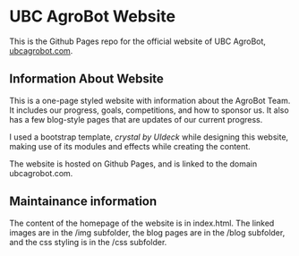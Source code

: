 # UBC AgroBot Website

This is the Github Pages repo for the official website of UBC AgroBot, [ubcagrobot.com](https://ubcagrobot.com).

## Information About Website

This is a one-page styled website with information about the AgroBot Team. It includes our progress, goals, competitions, and how to sponsor us. It also has a few blog-style pages that are updates of our current progress. 

I used a bootstrap template, *crystal by UIdeck* while designing this website, making use of its modules and effects while creating the content.

The website is hosted on Github Pages, and is linked to the domain ubcagrobot.com.

## Maintainance information

The content of the homepage of the website is in index.html. The linked images are in the /img subfolder, the blog pages are in the /blog subfolder, and the css styling is in the /css subfolder. 
